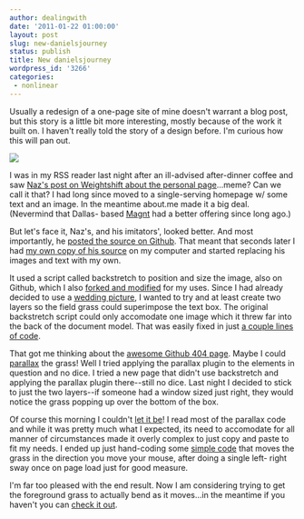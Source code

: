```yaml
---
author: dealingwith
date: '2011-01-22 01:00:00'
layout: post
slug: new-danielsjourney
status: publish
title: New danielsjourney
wordpress_id: '3266'
categories:
 - nonlinear
---
```


Usually a redesign of a one-page site of mine doesn't warrant a blog post, but
this story is a little bit more interesting, mostly because of the work it
built on. I haven't really told the story of a design before. I'm curious how
this will pan out.


[![][1]][2]


I was in my RSS reader last night after an ill-advised after-dinner coffee and
saw [Naz's post on Weightshift about the personal page][3]...meme? Can we call
it that? I had long since moved to a single-serving homepage w/ some text and
an image. In the meantime about.me made it a big deal. (Nevermind that Dallas-
based [Magnt][4] had a better offering since long ago.)


But let's face it, Naz's, and his imitators', looked better. And most
importantly, he [posted the source on Github][5]. That meant that seconds
later I had [my own copy of his source][6] on my computer and started
replacing his images and text with my own.


It used a script called backstretch to position and size the image, also on
Github, which I also [forked and modified][7] for my uses. Since I had already
decided to use a [wedding picture][8], I wanted to try and at least create two
layers so the field grass could superimpose the text box. The original
backstretch script could only accomodate one image which it threw far into the
back of the document model. That was easily fixed in just [a couple lines of
code][9].


That got me thinking about the [awesome Github 404 page][10]. Maybe I could
[parallax][11] the grass! Well I tried applying the parallax plugin to the
elements in question and no dice. I tried a new page that didn't use
backstretch and applying the parallax plugin there--still no dice. Last night
I decided to stick to just the two layers--if someone had a window sized just
right, they would notice the grass popping up over the bottom of the box.


Of course this morning I couldn't [let it be][12]! I read most of the parallax
code and while it was pretty much what I expected, its need to accomodate for
all manner of circumstances made it overly complex to just copy and paste to
fit my needs. I ended up just hand-coding some [simple code][13] that moves
the grass in the direction you move your mouse, after doing a single left-
right sway once on page load just for good measure.


I'm far too pleased with the end result. Now I am considering trying to get
the foreground grass to actually bend as it moves...in the meantime if you
haven't you can [check it out][2].

   [1]: http://farm6.static.flickr.com/5087/5376146429_9897396ba7.jpg

   [2]: http://danielsjourney.com

   [3]: http://weightshift.com/memo/created/the-personal-page/

   [4]: http://magnt.com/

   [5]: http://github.com/weightshift/The-Personal-Page

   [6]: https://github.com/dealingwith/The-Personal-Page

   [7]: https://github.com/dealingwith/jquery-backstretch

   [8]: http://www.flickr.com/photos/carissabyers/sets/72157625162248858/with/5081188250/

   [9]: https://github.com/dealingwith/jquery-backstretch/commit/e7db01009effab5e5fe8d514f886c296911d6917

   [10]: https://github.com/404

   [11]: http://webdev.stephband.info/parallax.html

   [12]: http://www.youtube.com/watch?v=GcZ8Gz0rDtw

   [13]: https://github.com/dealingwith/The-Personal-Page/blob/master/script.js
